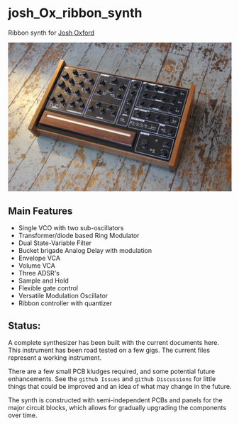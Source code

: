 # josh_Ox_ribbon_synth
Ribbon synth for [Josh Oxford](https://www.joshoxford.com/)

![synth front](images/front_angle_1.JPG "synth from front")

## Main Features 
- Single VCO with two sub-oscillators
- Transformer/diode based Ring Modulator
- Dual State-Variable Filter
- Bucket brigade Analog Delay with modulation
- Envelope VCA
- Volume VCA
- Three ADSR's
- Sample and Hold
- Flexible gate control
- Versatile Modulation Oscillator
- Ribbon controller with quantizer

## Status:

A complete synthesizer has been built with the current documents here. This instrument has been road tested on a few gigs. The current files represent a working instrument.

There are a few small PCB kludges required, and some potential future enhancements.
See the `github Issues` and `github Discussions` for little things that could be improved and an idea of what may change in the future.

The synth is constructed with semi-independent PCBs and panels for the major circuit blocks, which allows for gradually upgrading the components over time.

